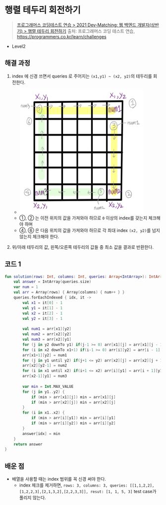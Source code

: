 # 행렬 테두리 회전하기

> [프로그래머스 코딩테스트 연습 > 2021 Dev-Matching: 웹 백엔드 개발자(상반기) > 행렬 테두리 회전하기](https://programmers.co.kr/learn/courses/30/lessons/77485)
> 출처: 프로그래머스 코딩 테스트 연습, https://programmers.co.kr/learn/challenges

- Level2

## 해결 과정

1. index 에 신경 쓰면서 queries 로 주어지는 `(x1,y1) ~ (x2, y2)`의 테두리를 회전한다.

   - <img src="../res/programmers_77485.png" width="400" height="400" />
   - ①, ② 는 이전 위치의 값을 가져와야 하므로 `0` 이상의 index를 갖는지 체크해야 하며
   - ④, ⑥ 은 다음 위치의 값을 가져와야 하므로 각 최대 index `(x2, y2)`를 넘지 않는지 체크해야 한다.

2. 위/아래 테두리의 값, 왼쪽/오른쪽 테두리의 값들 중 최소 값을 결과로 반환한다.

## 코드 1

```kotlin
fun solution(rows: Int, columns: Int, queries: Array<IntArray>): IntArray {
    val answer = IntArray(queries.size)
    var num = 1
    val arr = Array(rows) { Array(columns) { num++ } }
    queries.forEachIndexed { idx, it ->
        val x1 = it[0] - 1
        val y1 = it[1] - 1
        val x2 = it[2] - 1
        val y2 = it[3] - 1

        val num1 = arr[x1][y2]
        val num2 = arr[x2][y2]
        val num3 = arr[x2][y1]
        for (j in y2 downTo y1) if(j-1 >= 0) arr[x1][j] = arr[x1][j - 1]
        for (i in x2 downTo x1+1) if(i-1 >= 0) arr[i][y2] = arr[i - 1][y2]
        arr[x1+1][y2] = num1
        for (j in y1 until y2) if(j+1 <= y2) arr[x2][j] = arr[x2][j + 1]
        arr[x2][y2-1] = num2
        for (i in x1 until x2) if(i+1 <= x2) arr[i][y1] = arr[i + 1][y1]
        arr[x2-1][y1] = num3

        var min = Int.MAX_VALUE
        for (j in y1..y2) {
            if (min > arr[x1][j]) min = arr[x1][j]
            if (min > arr[x2][j]) min = arr[x2][j]
        }
        for (i in x1..x2) {
            if (min > arr[i][y1]) min = arr[i][y1]
            if (min > arr[i][y2]) min = arr[i][y2]
        }
        answer[idx] = min
    }
    return answer
}
```

## 배운 점

- 배열을 사용할 때는 index 범위를 꼭 신경 써야 한다.
  - index 체크를 제거하면, `rows: 3, columns: 3, queries: [[1,1,2,2],[1,2,2,3],[2,1,3,2],[2,2,3,3]], resut: [1, 1, 5, 3]` test case가 풀리지 않는다.
